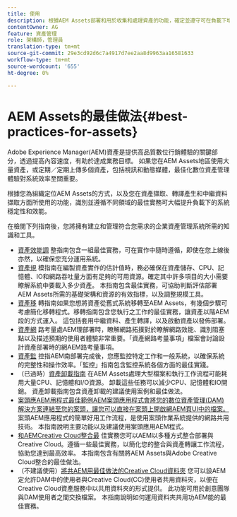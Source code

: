 ```yaml
---
title: 使用
description: 根據AEM Assets部署和用於收集和處理資產的功能，確定並遵守可在負載下增強系統穩定性和效能的最佳做法。
contentOwner: AG
feature: 資產管理
role: 架構師，管理員
translation-type: tm+mt
source-git-commit: 29e3cd92d6c7a4917d7ee2aa8d9963aa16581633
workflow-type: tm+mt
source-wordcount: '655'
ht-degree: 0%

---
```



# AEM Assets的最佳做法{#best-practices-for-assets}

Adobe Experience Manager(AEM)資產是提供高品質數位行銷體驗的關鍵部分，透過提高內容速度，有助於達成業務目標。 如果您在AEM Assets地區使用大量資產，或定期／定期上傳多個資產，包括視訊和動態媒體，最佳化數位資產管理體驗對系統效率至關重要。

根據您為組織定位AEM Assets的方式，以及您在資產擷取、轉譯產生和中繼資料擷取方面所使用的功能，識別並遵循不同領域的最佳實務可大幅提升負載下的系統穩定性和效能。

在檢閱下列指南後，您將擁有建立和管理符合您需求的企業資產管理系統所需的知識和工具。

* [資產效能調](performance-tuning-guidelines.md)
整指南包含一組最佳實務，可在實作中隨時遵循，即使在您上線後亦然，以確保您充分運用系統。
* [資產規](assets-sizing-guide.md)
模指南在編製資產實作的估計值時，務必確保在資產儲存、CPU、記憶體、IO和網路吞吐量方面有足夠的可用資源。確定其中許多項目的大小需要瞭解系統中要載入多少資產。 本指南包含最佳實務，可協助判斷評估部署AEM Assets所需的基礎架構和資源的有效指標，以及調整規模工具。
* [資產移](assets-migration-guide.md)
轉指南如果您想將資產從舊式系統移轉至AEM Assets，有幾個步驟可考慮簡化移轉程式。移轉指南包含您執行之工作的最佳實務，讓資產以階AEM段的方式運入。 這包括套用中繼資料、產生轉譯，以及啟動資產以發佈部署。
* [資產網](assets-network-considerations.md)
路考量處AEM理部署時，瞭解網路拓撲對於瞭解網路效能、識別阻塞點以及描述預期的使用者體驗非常重要。「資產網路考量事項」檔案會討論設計資產部署時的網AEM路考量事項。
* [資產監](assets-monitoring-best-practices.md)
控指AEM南部署完成後，您應監控特定工作和一般系統，以確保系統的完整性和操作效率。「監控」指南包含監控系統各個方面的最佳實踐。
* （已過時）[資產卸載指南](assets-offloading-best-practices.md)
在AEM Assets處理大型檔案和執行工作流程可能耗用大量CPU、記憶體和I/O資源。 卸載這些任務可以減少CPU、記憶體和IO開銷。 資產卸載指南包含資產卸載的建議使用案例和最佳做法。
* [案頭應AEM用程式最佳範例AEM案頭應用程式會將您的數位資產管理(DAM)解決方案連結至您的案頭，讓您可以直接在案頭上開啟網AEM頁UI中的檔案。](https://helpx.adobe.com/experience-manager/desktop-app/aem-desktop-app-best-practices.html)
案頭AEM應用程式的簡單好用工作流程，是使用案頭作業系統提供的網路共用技術。 本指南說明主要功能以及建議使用案頭應用AEM程式。
* [和AEMCreative Cloud整合最](aem-cc-integration-best-practices.md)
佳實務您可以AEM以多種方式整合部署與Creative Cloud。遵循一些最佳實務，以簡化您的整合與資產轉讓工作流程，協助您達到最高效率。 本指南包含有關將AEM Assets與Adobe Creative Cloud整合的最佳做法。
* （不建議使用）[將共AEM用最佳做法的Creative Cloud資料夾](aem-cc-folder-sharing-best-practices.md)
您可以設AEM定允許DAM中的使用者與Creative Cloud(CC)使用者共用資料夾，以便在Creative Cloud資產服務中以共用資料夾的形式提供。 此功能可用於創意團隊與DAM使用者之間交換檔案。 本指南說明如何運用資料夾共用功AEM能的最佳實務。
